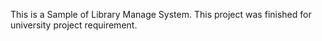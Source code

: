 This is a Sample of Library Manage System. This project was finished for university project requirement.
